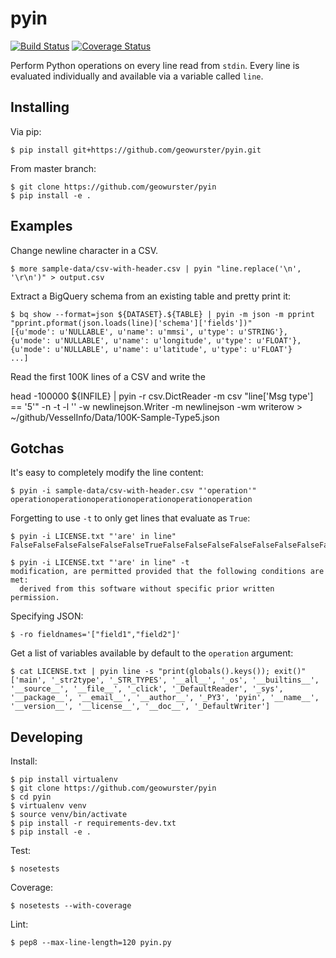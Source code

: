 pyin
====

[![Build Status](https://travis-ci.org/geowurster/pyin.svg?branch=master)](https://travis-ci.org/geowurster/pyin) [![Coverage Status](https://coveralls.io/repos/geowurster/pyin/badge.svg?branch=master)](https://coveralls.io/r/geowurster/pyin?branch=master)

Perform Python operations on every line read from `stdin`.  Every line is
evaluated individually and available via a variable called `line`.


Installing
----------

Via pip:

    $ pip install git+https://github.com/geowurster/pyin.git

From master branch:
    
    $ git clone https://github.com/geowurster/pyin
    $ pip install -e .


Examples
--------

Change newline character in a CSV.

    $ more sample-data/csv-with-header.csv | pyin "line.replace('\n', '\r\n')" > output.csv

Extract a BigQuery schema from an existing table and pretty print it:

```console
$ bq show --format=json ${DATASET}.${TABLE} | pyin -m json -m pprint "pprint.pformat(json.loads(line)['schema']['fields'])"
[{u'mode': u'NULLABLE', u'name': u'mmsi', u'type': u'STRING'},
{u'mode': u'NULLABLE', u'name': u'longitude', u'type': u'FLOAT'},
{u'mode': u'NULLABLE', u'name': u'latitude', u'type': u'FLOAT'}
...]
```

Read the first 100K lines of a CSV and write the 

head -100000 ${INFILE} | pyin -r csv.DictReader -m csv "line['Msg type'] == '5'" -n -t -l '' -w newlinejson.Writer -m newlinejson -wm writerow > ~/github/VesselInfo/Data/100K-Sample-Type5.json




Gotchas
-------

It's easy to completely modify the line content:

    $ pyin -i sample-data/csv-with-header.csv "'operation'"
    operationoperationoperationoperationoperationoperation

Forgetting to use `-t` to only get lines that evaluate as `True`:

    $ pyin -i LICENSE.txt "'are' in line"
    FalseFalseFalseFalseFalseFalseTrueFalseFalseFalseFalseFalseFalseFalseFalseFalseTrueFalseFalseFalseFalseFalseFalseFalseFalseFalseFalseFalse
    
    $ pyin -i LICENSE.txt "'are' in line" -t
    modification, are permitted provided that the following conditions are met:
      derived from this software without specific prior written permission.

Specifying JSON:

    $ -ro fieldnames='["field1","field2"]'

Get a list of variables available by default to the `operation` argument:

    $ cat LICENSE.txt | pyin line -s "print(globals().keys()); exit()"
    ['main', '_str2type', '_STR_TYPES', '__all__', '_os', '__builtins__', '__source__', '__file__', '_click', '_DefaultReader', '_sys', '__package__', '__email__', '__author__', '_PY3', 'pyin', '__name__', '__version__', '__license__', '__doc__', '_DefaultWriter']



Developing
----------

Install:

    $ pip install virtualenv
    $ git clone https://github.com/geowurster/pyin
    $ cd pyin
    $ virtualenv venv
    $ source venv/bin/activate
    $ pip install -r requirements-dev.txt
    $ pip install -e .

Test:
    
    $ nosetests

Coverage:

    $ nosetests --with-coverage

Lint:

    $ pep8 --max-line-length=120 pyin.py
